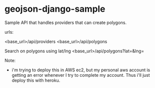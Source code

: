 # geojson-django-sample

Sample API that handles providers that can create polygons.

urls:

<base_url>/api/providers
<base_url>/api/polygons

Search on polygons using lat/lng
<base_url>/api/polygons?lat=<val>&lng=<val>

Note:

- i'm trying to deploy this in AWS ec2, but my personal aws account is getting an error whenever I try to complete my account. Thus i'll just deploy this with heroku.
